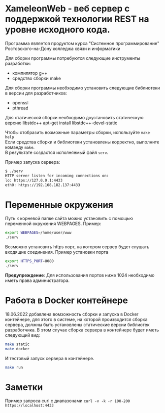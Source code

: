 # XameleonWeb - веб сервер с поддержкой технологии REST на уровне исходного кода.

Программа является продуктом курса "Системное программирование" Ростовского-на-Дону колледжа связи и информатики  

Для сборки программы потребуются следующие инструменты разработки:  
- компилятор g++
- средство сборки make

Для сборки программы необходимо установить следующие библиотеки в версии для разработчиков:  
- openssl
- pthread

Для статической сборки необходимо доустановить статическую версию libstdc++
apt-get install libstdc++-devel-static


Чтобы отобразить возможные параметры сборки, используйте ```make help```  
Если средства сборки и библиотеки установлены корректно, выполните команду ```make```.  
В результате создастся исполняемый файл ```serv```.

Пример запуска сервера:  

```bash
$ ./serv
HTTP server listen for incoming connections on:
lo: https://127.0.0.1:4433
eth0: https://192.168.182.137:4433
```

# Переменные окружения

Путь к корневой папке сайта можно установить с помощью переменной окружения WEBPAGES. Пример:  
```bash
export WEBPAGES=/home/user/www
./serv
```

Возможно установить https порт, на котором сервер будет слушать входящие соединения. Пример установки порта  
```bash
export HTTPS_PORT=8080
./serv
```
__Предупреждение__: Для использования портов ниже 1024 необходимо иметь права администратора.

# Работа в Docker контейнере

18.06.2022 добавлена вомзожность сборки и запуска в Docker контейнере, для этого в системе, на которой производится сборка сервера, должны быть 
установлены статические версии библиотек разработчика. В этом случае сборка сервера в контейнере будет иметь следующий вид:
```bash
make static
make docker
```

И тестовый запуск сервера в контейнере.
```bash
make run
```

# Заметки

Пример запроса curl c диапазонами ```curl -v -k -r 100-200 https://localhost:4433```